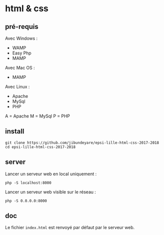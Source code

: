 # html & css

## pré-requis

Avec Windows :
- WAMP
- Easy Php
- MAMP

Avec Mac OS :
- MAMP

Avec Linux :
- Apache
- MySql
- PHP

A = Apache
M = MySql
P = PHP

## install

    git clone https://github.com/jibundeyare/epsi-lille-html-css-2017-2018
    cd epsi-lille-html-css-2017-2018

## server

Lancer un serveur web en local uniquement :

    php -S localhost:8000

Lancer un serveur web visible sur le réseau :

    php -S 0.0.0.0:8000

## doc

Le fichier `index.html` est renvoyé par défaut par le serveur web.
